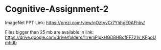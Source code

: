 # Cognitive-Assignment-2
ImageNet
PPT Link: https://prezi.com/view/qOztvvCr7YhhgE0AFhbv/


Files bigger than 25 mb are available in link:
https://drive.google.com/drive/folders/1rremPlpkHGDBHBofFF721v_KFpoUmhdb
